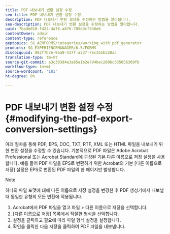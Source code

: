 ```yaml
---
title: PDF 내보내기 변환 설정 수정
seo-title: PDF 내보내기 변환 설정 수정
description: PDF 내보내기 변환 설정을 수정하는 방법을 알아봅니다.
seo-description: PDF 내보내기 변환 설정을 수정하는 방법을 알아봅니다.
uuid: 7bade010-f422-4a76-a876-705e3cf346e6
contentOwner: admin
content-type: reference
geptopics: SG_AEMFORMS/categories/working_with_pdf_generator
products: SG_EXPERIENCEMANAGER/6.5/FORMS
discoiquuid: 982f7b7e-9ba9-437f-a337-76c355b328ac
translation-type: tm+mt
source-git-commit: a3c303d4e3a85e1b2e794bec2006c335056309fb
workflow-type: tm+mt
source-wordcount: '181'
ht-degree: 0%

---
```



# PDF 내보내기 변환 설정 수정 {#modifying-the-pdf-export-conversion-settings}

아래 절차를 통해 PDF, EPS, DOC, TXT, RTF, XML 또는 HTML 파일을 내보내기 위한 변환 설정을 수정할 수 있습니다. 기본적으로 PDF 파일은 Adobe Acrobat Professional 또는 Acrobat Standard에 구성된 기본 다른 이름으로 저장 설정을 사용합니다. 예를 들어 PDF 파일을 EPS로 변환하기 위한 Acrobat의 기본 [다른 이름으로 저장] 설정은 EPS로 변환된 PDF 파일의 한 페이지만 발생합니다.

>[!NOTE]
>
>하나의 파일 포맷에 대해 다른 이름으로 저장 설정을 변경한 후 PDF 생성기에서 내보낼 때 동일한 유형의 모든 변환에 적용됩니다.

1. Acrobat에서 PDF 파일을 열고 파일 > 다른 이름으로 저장을 선택합니다.
1. [다른 이름으로 저장] 목록에서 적절한 형식을 선택합니다.
1. 설정을 클릭하고 필요에 따라 파일 형식 설정을 설정합니다.
1. 확인을 클릭한 다음 저장을 클릭하여 PDF 파일을 내보냅니다.

